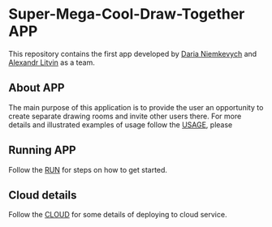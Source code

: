 # Super-Mega-Cool-Draw-Together APP
This repository contains the first app developed by [Daria Niemkevych](https://github.com/yellow-umbrella) and [Alexandr Litvin](https://github.com/TraineeBeba) as a team.

## About APP
The main purpose of this application is to provide the user an opportunity to create separate drawing rooms and invite other users there. For more details and illustrated examples of usage follow the [USAGE](https://github.com/yellow-umbrella), please

## Running APP
Follow the [RUN](https://github.com/yellow-umbrella) for steps on how to get started.

## Cloud details
Follow the [CLOUD](https://github.com/yellow-umbrella) for some details of deploying to cloud service.
